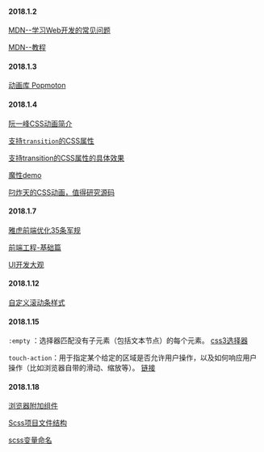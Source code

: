 #### 2018.1.2

[MDN--学习Web开发的常见问题](https://developer.mozilla.org/zh-CN/docs/Learn/Common_questions)

[MDN--教程](https://developer.mozilla.org/zh-CN/docs/Web/Tutorials)

#### 2018.1.3

[动画库 Popmoton](https://popmotion.io/api/)

#### 2018.1.4

[阮一峰CSS动画简介](http://www.ruanyifeng.com/blog/2014/02/css_transition_and_animation.html)

[支持`transition`的CSS属性](http://oli.jp/2010/css-animatable-properties/)

[支持transition的CSS属性的具体效果](http://leaverou.github.io/animatable/)

[魔性demo](http://lea.verou.me/css-4d/#intro)

[叼炸天的CSS动画，值得研究源码](http://www.html5tricks.com/7-pure-css3-animation.html)

#### 2018.1.7

[雅虎前端优化35条军规](https://www.cnblogs.com/xianyulaodi/p/5755079.html)

[前端工程-基础篇](http://div.io/topic/1275#)

[UI开发大观](http://ideazhao.com/archives/)

#### 2018.1.12

[自定义滚动条样式](https://www.lyblog.net/detail/314.html)

#### 2018.1.15

`:empty` ：选择器匹配没有子元素（包括文本节点）的每个元素。
[css3选择器](http://www.w3school.com.cn/cssref/css_selectors.asp)

`touch-action`：用于指定某个给定的区域是否允许用户操作，以及如何响应用户操作（比如浏览器自带的滑动、缩放等）。
[链接](https://developer.mozilla.org/zh-CN/docs/Web/CSS/touch-action)

#### 2018.1.18

[浏览器附加组件](https://developer.mozilla.org/zh-CN/Add-ons)

[Scss项目文件结构](https://www.w3cplus.com/preprocessor/architecture-sass-project.html)

[scss变量命名](https://www.w3cplus.com/preprocessor/beginner/variable-naming.html)